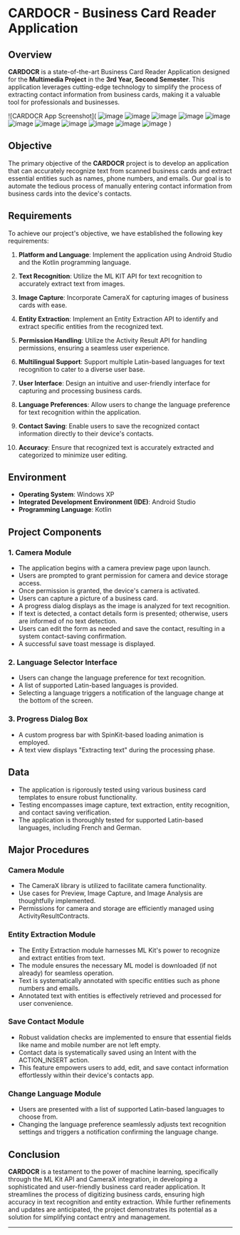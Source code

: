 # CARDOCR - Business Card Reader Application

## Overview

**CARDOCR** is a state-of-the-art Business Card Reader Application designed for the **Multimedia Project** in the **3rd Year, Second Semester**. This application leverages cutting-edge technology to simplify the process of extracting contact information from business cards, making it a valuable tool for professionals and businesses.

![CARDOCR App Screenshot](
![image](https://github.com/saraundre/Card-OCR/assets/110232966/ce172e29-1834-4c9a-9a0c-e5e57232aad1)
![image](https://github.com/saraundre/Card-OCR/assets/110232966/64e7160d-e8ab-4c87-bcdd-ad26f99d012b)
![image](https://github.com/saraundre/Card-OCR/assets/110232966/4dab3f00-c924-4dc8-b044-5fde88ba131a)
![image](https://github.com/saraundre/Card-OCR/assets/110232966/c72d33d1-ec47-4667-a84c-a75df2c4f1f8)
![image](https://github.com/saraundre/Card-OCR/assets/110232966/428eb25f-e342-4d05-ad2f-3fe98b7c5297)
![image](https://github.com/saraundre/Card-OCR/assets/110232966/f81e8aae-27bf-4b14-ad77-96e6ca3a2833)
![image](https://github.com/saraundre/Card-OCR/assets/110232966/a2e2ba03-9c04-4cc0-a2a8-a0f4c5abfb67)
![image](https://github.com/saraundre/Card-OCR/assets/110232966/4f42f034-1971-408b-9671-21718c58ca65)
![image](https://github.com/saraundre/Card-OCR/assets/110232966/b0183709-df92-43fa-9f90-cb18909df5ca)
![image](https://github.com/saraundre/Card-OCR/assets/110232966/8f27286d-45b0-475e-9454-446bebbeb4ad)
![image](https://github.com/saraundre/Card-OCR/assets/110232966/5c8c447b-094d-4217-84ba-bf4daf69fa0d)
)

## Objective

The primary objective of the **CARDOCR** project is to develop an application that can accurately recognize text from scanned business cards and extract essential entities such as names, phone numbers, and emails. Our goal is to automate the tedious process of manually entering contact information from business cards into the device's contacts.

## Requirements

To achieve our project's objective, we have established the following key requirements:

1. **Platform and Language**: Implement the application using Android Studio and the Kotlin programming language.

2. **Text Recognition**: Utilize the ML KIT API for text recognition to accurately extract text from images.

3. **Image Capture**: Incorporate CameraX for capturing images of business cards with ease.

4. **Entity Extraction**: Implement an Entity Extraction API to identify and extract specific entities from the recognized text.

5. **Permission Handling**: Utilize the Activity Result API for handling permissions, ensuring a seamless user experience.

6. **Multilingual Support**: Support multiple Latin-based languages for text recognition to cater to a diverse user base.

7. **User Interface**: Design an intuitive and user-friendly interface for capturing and processing business cards.

8. **Language Preferences**: Allow users to change the language preference for text recognition within the application.

9. **Contact Saving**: Enable users to save the recognized contact information directly to their device's contacts.

10. **Accuracy**: Ensure that recognized text is accurately extracted and categorized to minimize user editing.

## Environment

- **Operating System**: Windows XP
- **Integrated Development Environment (IDE)**: Android Studio
- **Programming Language**: Kotlin

## Project Components

### 1. Camera Module

- The application begins with a camera preview page upon launch.
- Users are prompted to grant permission for camera and device storage access.
- Once permission is granted, the device's camera is activated.
- Users can capture a picture of a business card.
- A progress dialog displays as the image is analyzed for text recognition.
- If text is detected, a contact details form is presented; otherwise, users are informed of no text detection.
- Users can edit the form as needed and save the contact, resulting in a system contact-saving confirmation.
- A successful save toast message is displayed.

### 2. Language Selector Interface

- Users can change the language preference for text recognition.
- A list of supported Latin-based languages is provided.
- Selecting a language triggers a notification of the language change at the bottom of the screen.

### 3. Progress Dialog Box

- A custom progress bar with SpinKit-based loading animation is employed.
- A text view displays "Extracting text" during the processing phase.

## Data

- The application is rigorously tested using various business card templates to ensure robust functionality.
- Testing encompasses image capture, text extraction, entity recognition, and contact saving verification.
- The application is thoroughly tested for supported Latin-based languages, including French and German.

## Major Procedures

### Camera Module

- The CameraX library is utilized to facilitate camera functionality.
- Use cases for Preview, Image Capture, and Image Analysis are thoughtfully implemented.
- Permissions for camera and storage are efficiently managed using ActivityResultContracts.

### Entity Extraction Module

- The Entity Extraction module harnesses ML Kit's power to recognize and extract entities from text.
- The module ensures the necessary ML model is downloaded (if not already) for seamless operation.
- Text is systematically annotated with specific entities such as phone numbers and emails.
- Annotated text with entities is effectively retrieved and processed for user convenience.

### Save Contact Module

- Robust validation checks are implemented to ensure that essential fields like name and mobile number are not left empty.
- Contact data is systematically saved using an Intent with the ACTION_INSERT action.
- This feature empowers users to add, edit, and save contact information effortlessly within their device's contacts app.

### Change Language Module

- Users are presented with a list of supported Latin-based languages to choose from.
- Changing the language preference seamlessly adjusts text recognition settings and triggers a notification confirming the language change.

## Conclusion

**CARDOCR** is a testament to the power of machine learning, specifically through the ML Kit API and CameraX integration, in developing a sophisticated and user-friendly business card reader application. It streamlines the process of digitizing business cards, ensuring high accuracy in text recognition and entity extraction. While further refinements and updates are anticipated, the project demonstrates its potential as a solution for simplifying contact entry and management.

---

